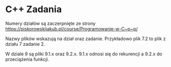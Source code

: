 # C++ Zadania

Numery działów są zaczerpnięte ze strony https://piskorowskijakub.pl/course/Programowanie-w-C~p~p/

Nazwy plików wskazują na dział oraz zadanie. 
Przykładowo plik 7.2 to plik z działu 7 zadanie 2.

W dziale 9 są pliki 9.1.x oraz 9.2.x. 9.1.x odnosi się do rekurencji a 9.2.x do przeciążenia funkcji.